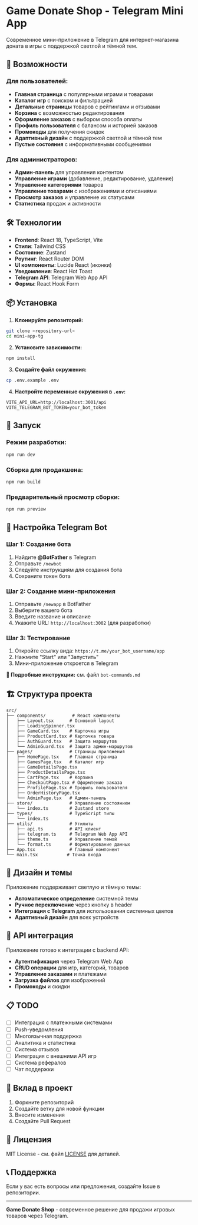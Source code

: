 # Game Donate Shop - Telegram Mini App

Современное мини-приложение в Telegram для интернет-магазина доната в игры с поддержкой светлой и тёмной тем.

## 🚀 Возможности

### Для пользователей:
- **Главная страница** с популярными играми и товарами
- **Каталог игр** с поиском и фильтрацией
- **Детальные страницы** товаров с рейтингами и отзывами
- **Корзина** с возможностью редактирования
- **Оформление заказов** с выбором способа оплаты
- **Профиль пользователя** с балансом и историей заказов
- **Промокоды** для получения скидок
- **Адаптивный дизайн** с поддержкой светлой и тёмной тем
- **Пустые состояния** с информативными сообщениями

### Для администраторов:
- **Админ-панель** для управления контентом
- **Управление играми** (добавление, редактирование, удаление)
- **Управление категориями** товаров
- **Управление товарами** с изображениями и описаниями
- **Просмотр заказов** и управление их статусами
- **Статистика** продаж и активности

## 🛠 Технологии

- **Frontend**: React 18, TypeScript, Vite
- **Стили**: Tailwind CSS
- **Состояние**: Zustand
- **Роутинг**: React Router DOM
- **UI компоненты**: Lucide React (иконки)
- **Уведомления**: React Hot Toast
- **Telegram API**: Telegram Web App API
- **Формы**: React Hook Form

## 📦 Установка

1. **Клонируйте репозиторий:**
```bash
git clone <repository-url>
cd mini-app-tg
```

2. **Установите зависимости:**
```bash
npm install
```

3. **Создайте файл окружения:**
```bash
cp .env.example .env
```

4. **Настройте переменные окружения в `.env`:**
```env
VITE_API_URL=http://localhost:3001/api
VITE_TELEGRAM_BOT_TOKEN=your_bot_token
```

## 🚀 Запуск

### Режим разработки:
```bash
npm run dev
```

### Сборка для продакшена:
```bash
npm run build
```

### Предварительный просмотр сборки:
```bash
npm run preview
```

## 📱 Настройка Telegram Bot

### Шаг 1: Создание бота
1. Найдите **@BotFather** в Telegram
2. Отправьте `/newbot`
3. Следуйте инструкциям для создания бота
4. Сохраните токен бота

### Шаг 2: Создание мини-приложения
1. Отправьте `/newapp` в BotFather
2. Выберите вашего бота
3. Введите название и описание
4. Укажите URL: `http://localhost:3002` (для разработки)

### Шаг 3: Тестирование
1. Откройте ссылку вида: `https://t.me/your_bot_username/app`
2. Нажмите "Start" или "Запустить"
3. Мини-приложение откроется в Telegram

**📖 Подробные инструкции:** см. файл `bot-commands.md`

## 🏗 Структура проекта

```
src/
├── components/          # React компоненты
│   ├── Layout.tsx      # Основной layout
│   ├── LoadingSpinner.tsx
│   ├── GameCard.tsx    # Карточка игры
│   ├── ProductCard.tsx # Карточка товара
│   ├── AuthGuard.tsx   # Защита маршрутов
│   └── AdminGuard.tsx  # Защита админ-маршрутов
├── pages/              # Страницы приложения
│   ├── HomePage.tsx    # Главная страница
│   ├── GamesPage.tsx   # Каталог игр
│   ├── GameDetailsPage.tsx
│   ├── ProductDetailsPage.tsx
│   ├── CartPage.tsx    # Корзина
│   ├── CheckoutPage.tsx # Оформление заказа
│   ├── ProfilePage.tsx # Профиль пользователя
│   ├── OrderHistoryPage.tsx
│   └── AdminPage.tsx   # Админ-панель
├── store/              # Управление состоянием
│   └── index.ts        # Zustand store
├── types/              # TypeScript типы
│   └── index.ts
├── utils/              # Утилиты
│   ├── api.ts          # API клиент
│   ├── telegram.ts     # Telegram Web App API
│   ├── theme.ts        # Управление темой
│   └── format.ts       # Форматирование данных
├── App.tsx             # Главный компонент
└── main.tsx           # Точка входа
```

## 🎨 Дизайн и темы

Приложение поддерживает светлую и тёмную темы:
- **Автоматическое определение** системной темы
- **Ручное переключение** через кнопку в header
- **Интеграция с Telegram** для использования системных цветов
- **Адаптивный дизайн** для всех устройств

## 🔧 API интеграция

Приложение готово к интеграции с backend API:
- **Аутентификация** через Telegram Web App
- **CRUD операции** для игр, категорий, товаров
- **Управление заказами** и платежами
- **Загрузка файлов** для изображений
- **Промокоды** и скидки

## 📋 TODO

- [ ] Интеграция с платежными системами
- [ ] Push-уведомления
- [ ] Многоязычная поддержка
- [ ] Аналитика и статистика
- [ ] Система отзывов
- [ ] Интеграция с внешними API игр
- [ ] Система рефералов
- [ ] Чат поддержки

## 🤝 Вклад в проект

1. Форкните репозиторий
2. Создайте ветку для новой функции
3. Внесите изменения
4. Создайте Pull Request

## 📄 Лицензия

MIT License - см. файл [LICENSE](LICENSE) для деталей.

## 📞 Поддержка

Если у вас есть вопросы или предложения, создайте Issue в репозитории.

---

**Game Donate Shop** - современное решение для продажи игровых товаров через Telegram. 